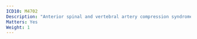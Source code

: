 ```yaml
---
ICD10: M4702
Description: "Anterior spinal and vertebral artery compression syndromes: Cervical region"
Matters: Yes
Weight: 1
---
```


